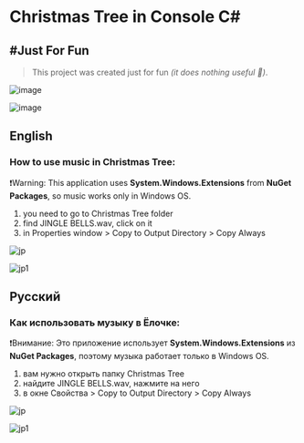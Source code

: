 # Christmas Tree in Console C#

## #Just For Fun

> This project was created just for fun *(it does nothing useful 🤪)*. 

![image](https://user-images.githubusercontent.com/109821350/229302248-61fbfe40-4de9-4fe8-b9c6-876d411fb831.png)

![image](https://user-images.githubusercontent.com/109821350/229302255-a4c4497e-dc31-446e-b19e-66fe19f9d8b5.png)

## English

### How to use music in Christmas Tree:

❗Warning:
This application uses **System.Windows.Extensions** from **NuGet Packages**, so music works only in Windows OS.

1) you need to go to Christmas Tree folder
2) find JINGLE BELLS.wav, click on it
3) in Properties window > Copy to Output Directory > Copy Always

![jp](https://user-images.githubusercontent.com/109821350/229302138-282be4fd-5d2c-45f9-b5a0-5afe77d9f608.jpg)

![jp1](https://user-images.githubusercontent.com/109821350/229302148-23b4c59e-d052-46bc-a79d-61975716440f.jpg)

## Русский

### Как использовать музыку в Ёлочке:

❗Внимание:
Это приложение использует **System.Windows.Extensions** из **NuGet Packages**, поэтому музыка работает только в Windows OS.

1) вам нужно открыть папку Christmas Tree 
2) найдите JINGLE BELLS.wav, нажмите на него
3) в окне Свойства > Copy to Output Directory > Copy Always

![jp](https://user-images.githubusercontent.com/109821350/229302166-a6619337-0ec4-4399-a53d-65033730e18e.jpg)

![jp1](https://user-images.githubusercontent.com/109821350/229302171-15e9ea9c-dae5-4ce6-8fbd-1c046f480ba1.jpg)
